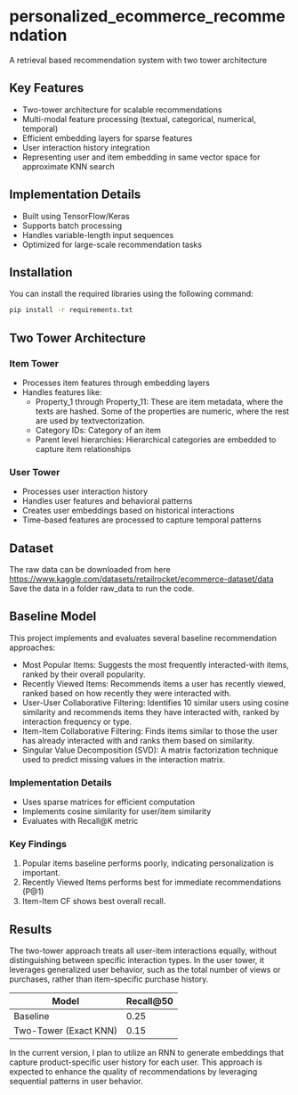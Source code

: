 # personalized_ecommerce_recommendation
A retrieval based recommendation system with two tower architecture

## Key Features
- Two-tower architecture for scalable recommendations
- Multi-modal feature processing (textual, categorical, numerical, temporal)
- Efficient embedding layers for sparse features
- User interaction history integration
- Representing user and item embedding in same vector space for approximate KNN search

## Implementation Details
- Built using TensorFlow/Keras
- Supports batch processing
- Handles variable-length input sequences
- Optimized for large-scale recommendation tasks

## Installation

You can install the required libraries using the following command:

```bash
pip install -r requirements.txt
```

## Two Tower Architecture

### Item Tower
- Processes item features through embedding layers
- Handles features like:
  - Property_1 through Property_11: These are item metadata, where the texts are hashed. Some of the properties are numeric, where the rest are used by textvectorization.
  - Category IDs: Category of an item
  - Parent level hierarchies: Hierarchical categories are embedded to capture item relationships

### User Tower
- Processes user interaction history
- Handles user features and behavioral patterns
- Creates user embeddings based on historical interactions
- Time-based features are processed to capture temporal patterns

## Dataset

The raw data can be downloaded from here https://www.kaggle.com/datasets/retailrocket/ecommerce-dataset/data
Save the data in a folder raw_data to run the code.

## Baseline Model
This project implements and evaluates several baseline recommendation approaches:
- Most Popular Items: Suggests the most frequently interacted-with items, ranked by their overall popularity.
- Recently Viewed Items: Recommends items a user has recently viewed, ranked based on how recently they were interacted with.
- User-User Collaborative Filtering: Identifies 10 similar users using cosine similarity and recommends items they have interacted with, ranked by interaction frequency or type.
- Item-Item Collaborative Filtering: Finds items similar to those the user has already interacted with and ranks them based on similarity.
- Singular Value Decomposition (SVD): A matrix factorization technique used to predict missing values in the interaction matrix.

### Implementation Details
- Uses sparse matrices for efficient computation
- Implements cosine similarity for user/item similarity
- Evaluates with Recall@K metric

### Key Findings
1. Popular items baseline performs poorly, indicating personalization is important.
2. Recently Viewed Items performs best for immediate recommendations (P@1)
3. Item-Item CF shows best overall recall.

## Results
The two-tower approach treats all user-item interactions equally, without distinguishing between specific interaction types. In the user tower, it leverages generalized user behavior, such as the total number of views or purchases, rather than item-specific purchase history.

| Model       | Recall@50      |
|-------------|----------------|
| Baseline    | 0.25 |
| Two-Tower (Exact KNN)   | 0.15 |

In the current version, I plan to utilize an RNN to generate embeddings that capture product-specific user history for each user. This approach is expected to enhance the quality of recommendations by leveraging sequential patterns in user behavior.




